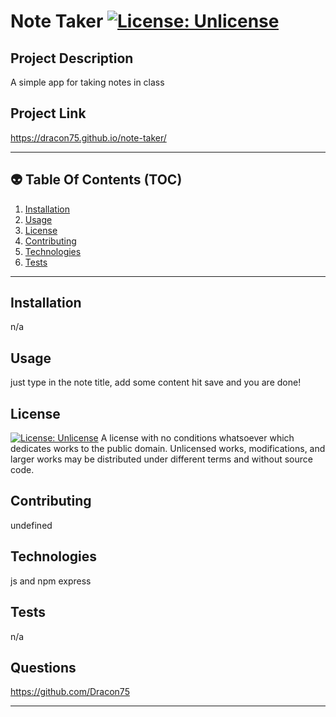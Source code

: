 
# Note Taker [![License: Unlicense](https://img.shields.io/badge/license-Unlicense-blue.svg)](http://unlicense.org/)

## Project Description
A simple app for taking notes in class

## Project Link
https://dracon75.github.io/note-taker/


----

## :alien: Table Of Contents (TOC)
1. [Installation](#installation)
2. [Usage](#usage)
3. [License](#license)
4. [Contributing](#contributing)
5. [Technologies](#technologies)
6. [Tests](#tests)


----

## Installation
n/a

## Usage
just type in the note title, add some content hit save and you are done!


## License
[![License: Unlicense](https://img.shields.io/badge/license-Unlicense-blue.svg)](http://unlicense.org/)
A license with no conditions whatsoever which dedicates works to the public domain. Unlicensed works, modifications, and larger works may be distributed under different terms and without source code.


## Contributing
undefined

## Technologies
js and npm express

## Tests
n/a

## Questions
https://github.com/Dracon75


----
            
